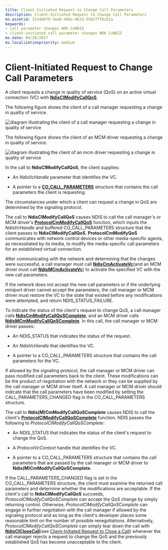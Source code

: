 ```yaml
---
title: Client-Initiated Request to Change Call Parameters
description: Client-Initiated Request to Change Call Parameters
ms.assetid: 1534dbf9-3ee0-490a-9633-55827ffbcb1a
keywords:
- call parameter changes WDK CoNDIS
- client-initiated call parameter changes WDK CoNDIS
ms.date: 04/20/2017
ms.localizationpriority: medium
---
```


# Client-Initiated Request to Change Call Parameters





A client requests a change in quality of service (QoS) on an active virtual connection (VC) with [**NdisClModifyCallQoS**](https://docs.microsoft.com/windows-hardware/drivers/ddi/ndis/nf-ndis-ndisclmodifycallqos).

The following figure shows the client of a call manager requesting a change in quality of service.

![diagram illustrating the client of a call manager requesting a change in quality of service](images/cm-15.png)

The following figure shows the client of an MCM driver requesting a change in quality of service.

![diagram illustrating the client of an mcm driver requesting a change in quality of service](images/fig1-15.png)

In the call to **NdisClModifyCallQoS**, the client supplies:

-   An *NdisVcHandle* parameter that identifies the VC.

-   A pointer to a [**CO\_CALL\_PARAMETERS**](https://docs.microsoft.com/previous-versions/windows/hardware/network/ff545384(v=vs.85)) structure that contains the call parameters the client is requesting.

The circumstances under which a client can request a change in QoS are determined by the signaling protocol.

The call to **NdisClModifyCallQoS** causes NDIS to call the call manager's or MCM driver's [**ProtocolCmModifyCallQoS**](https://docs.microsoft.com/windows-hardware/drivers/ddi/ndis/nc-ndis-protocol_cm_modify_qos_call) function, which inputs the *NdisVcHandle* and buffered CO\_CALL\_PARAMETERS structure that the client passes to **NdisClModifyCallQoS**. **ProtocolCmModifyQoS** communicates with network control devices or other media-specific agents, as necessitated by its media, to modify the media-specific call parameters for an established virtual connection.

After communicating with the network and determining that the changes were successful, a call manager must call [**NdisCmActivateVc**](https://docs.microsoft.com/windows-hardware/drivers/ddi/ndis/nf-ndis-ndiscmactivatevc)(and an MCM driver must call [**NdisMCmActivateVc**](https://docs.microsoft.com/windows-hardware/drivers/ddi/ndis/nf-ndis-ndismcmactivatevc)) to activate the specified VC with the new call parameters.

If the network does not accept the new call parameters or if the underlying miniport driver cannot accept the parameters, the call manager or MCM driver must restore the VC to the state that existed before any modifications were attempted, and return NDIS\_STATUS\_FAILURE.

To indicate the status of the client's request to change QoS, a call manager calls [**NdisCmModifyCallQoSComplete**](https://docs.microsoft.com/windows-hardware/drivers/ddi/ndis/nf-ndis-ndiscmmodifycallqoscomplete), and an MCM driver calls [**NdisMCmModifyCallQoSComplete**](https://docs.microsoft.com/windows-hardware/drivers/ddi/ndis/nf-ndis-ndismcmmodifycallqoscomplete). In this call, the call manager or MCM driver passes:

-   An NDIS\_STATUS that indicates the status of the request.

-   An *NdisVcHandle* that identifies the VC.

-   A pointer to a CO\_CALL\_PARAMETERS structure that contains the call parameters for the VC.

If allowed by the signaling protocol, the call manager or MCM driver can pass modified call parameters back to the client. These modifications can be the product of negotiation with the network or they can be supplied by the call manager or MCM driver itself. A call manager or MCM driver should indicate that the call parameters have been modified by setting the CALL\_PARAMETERS\_CHANGED flag in the CO\_CALL\_PARAMETERS structure.

The call to **Ndis(M)CmModifyCallQoSComplete** causes NDIS to call the client's [**ProtocolClModifyCallQoSComplete**](https://docs.microsoft.com/windows-hardware/drivers/ddi/ndis/nc-ndis-protocol_cl_modify_call_qos_complete) function. NDIS passes the following to *ProtocolClModifyCallQoSComplete*:

-   An NDIS\_STATUS that indicates the status of the client's request to change the QoS.

-   A *ProtocolVcContext* handle that identifies the VC.

-   A pointer to a CO\_CALL\_PARAMETERS structure that contains the call parameters that are passed by the call manager or MCM driver to **Ndis(M)CmModifyCallQoSComplete**.

If the CALL\_PARAMETERS\_CHANGED flag is set in the CO\_CALL\_PARAMETERS structure, the client must examine the returned call parameters and determine whether the modifications are acceptable. If the client's call to **NdisClModifyCallQoS** succeeds, *ProtocolClModifyCallQoSComplete* can accept the QoS change by simply returning control. Otherwise, *ProtocolClModifyCallQoSComplete* can engage in further negotiation with the call manager if allowed by the signaling protocol and as long as the client's developer places some reasonable limit on the number of possible renegotiations. Alternatively, *ProtocolClModifyCallQoSComplete* can simply tear down the call with [**NdisClCloseCall**](https://docs.microsoft.com/windows-hardware/drivers/ddi/ndis/nf-ndis-ndisclclosecall)(see [Client-Initiated Request to Close a Call](client-initiated-request-to-close-a-call.md)) whenever the call manager rejects a request to change the QoS and the previously established QoS has become unacceptable to the client.

 

 





